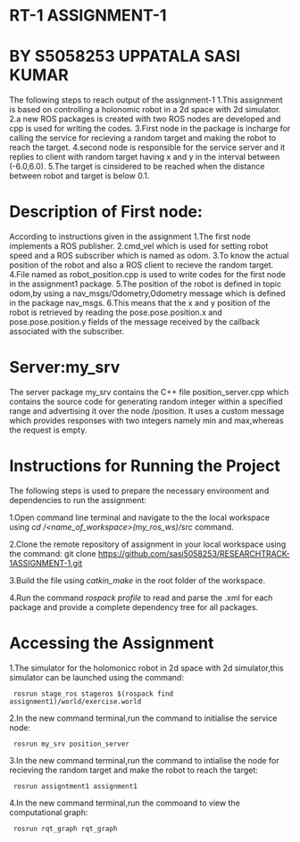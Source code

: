 # RT-1 ASSIGNMENT-1

# BY S5058253 UPPATALA SASI KUMAR 

The following steps to reach output of the assignment-1 
1.This assignment is based on controlling a holonomic robot in a 2d space with 2d simulator.
2.a new ROS packages is created with two ROS nodes are developed and cpp is used for writing the codes.
3.First node in the package is incharge for calling the service for recieving a random target and making the robot to reach the target.
4.second node is responsible for the service server and it replies to client with random target having x and y in the interval between (-6.0,6.0).
5.The target is cinsidered to be reached when the distance between robot and target is below 0.1.

# Description of First node:
According to instructions given in the assignment 
1.The first node implements a ROS publisher.
2.cmd_vel which is used for setting robot speed and a ROS subscriber which is named as odom.
3.To know the actual position of the robot and also a ROS client to recieve the random target.
4.File named as robot_position.cpp is used to write codes for the first node in the assignment1 package.
5.The position of the robot is defined in topic odom,by using a nav_msgs/Odometry,Odometry message which is defined in the package nav_msgs.
6.This means that the x and y position of the robot is retrieved by reading the pose.pose.position.x and pose.pose.position.y fields of the message received by the callback associated with the subscriber.

# Server:my_srv

The server package my_srv contains the C++ file position_server.cpp which contains the source code for generating random integer within a specified range and advertising it over the node /position. It uses a custom message which provides responses with two integers namely min and max,whereas the request is empty.

# Instructions for Running the Project

The following steps is used to prepare the necessary environment and dependencies to run the assignment:

1.Open command line terminal and navigate to the the local workspace using  *cd /<name_of_workspace>(my_ros_ws)/src* command.

2.Clone the remote repository of assignment in your local workspace using the command: git clone https://github.com/sasi5058253/RESEARCHTRACK-1ASSIGNMENT-1.git     

3.Build the file using *catkin_make* in the root folder of the workspace.

4.Run the command *rospack profile* to read and parse the .xml for each package and provide a complete dependency tree for all packages.

# Accessing the Assignment

1.The simulator for the holomonicc robot in 2d space with 2d simulator,this simulator can be launched using the command:

     rosrun stage_ros stageros $(rospack find assignment1)/world/exercise.world
2.In the new command terminal,run the command to initialise the service node:

     rosrun my_srv position_server
3.In the new command terminal,run the command to intialise the node for recieving the random target and make the robot to reach the target:

     rosrun assigntment1 assignment1
4.In the new command terminal,run the commoand to view the computational graph:

     rosrun rqt_graph rqt_graph




